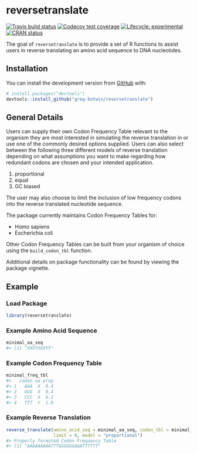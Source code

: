
<!-- README.md is generated from README.Rmd. Please edit that file -->

# reversetranslate

<!-- badges: start -->

[![Travis build
status](https://travis-ci.org/greg-botwin/reversetranslate.svg?branch=master)](https://travis-ci.org/greg-botwin/reversetranslate)
[![Codecov test
coverage](https://codecov.io/gh/greg-botwin/reversetranslate/branch/master/graph/badge.svg)](https://codecov.io/gh/greg-botwin/reversetranslate?branch=master)
[![Lifecycle:
experimental](https://img.shields.io/badge/lifecycle-experimental-orange.svg)](https://www.tidyverse.org/lifecycle/#experimental)
[![CRAN
status](https://www.r-pkg.org/badges/version/reversetranslate)](https://cran.r-project.org/package=reversetranslate)
<!-- badges: end -->

The goal of `reversetranslate` is to provide a set of R functions to
assist users in reverse translating an amino acid sequence to DNA
nucleotides.

## Installation

You can install the development version from
[GitHub](https://github.com/greg-botwin/reversetranslate) with:

``` r
# install.packages("devtools")
devtools::install_github("greg-botwin/reversetranslate")
```

## General Details

Users can supply their own Codon Frequency Table relevant to the
organism they are most interested in simulating the reverse translation
in or use one of the commonly desired options supplied. Users can also
select between the following three different models of reverse
translation depending on what assumptions you want to make regarding how
redundant codons are chosen and your intended application.

1.  proportional
2.  equal
3.  GC biased

The user may also choose to limit the inclusion of low frequency codons
into the reverse translated nucleotide sequence.

The package currently maintains Codon Frequency Tables for:

  - Homo sapiens
  - Escherichia coli

Other Codon Frequency Tables can be built from your organism of choice
using the `build_codon_tbl` function.

Additional details on package functionality can be found by viewing the
package vignette.

## Example

### Load Package

``` r
library(reversetranslate)
```

### Example Amino Acid Sequence

``` r
minimal_aa_seq
#> [1] "XXXYXXXYY"
```

### Example Codon Frequency Table

``` r
minimal_freq_tbl
#>   codon aa prop
#> 1   AAA  X  0.4
#> 2   GGG  X  0.4
#> 3   CCC  X  0.2
#> 4   TTT  Y  1.0
```

### Example Reverse Translation

``` r
reverse_translate(amino_acid_seq = minimal_aa_seq, codon_tbl = minimal_freq_tbl,
                  limit = 0, model = "proportional")
#> Properly formated Codon Frequency Table
#> [1] "AAAAAAAAATTTGGGGGGAAATTTTTT"
```
